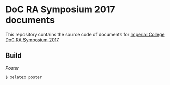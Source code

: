 # DoC RA Symposium 2017 documents

This repository contains the source code of documents for
[Imperial College DoC RA Symposium 2017](http://wp.doc.ic.ac.uk/postdoc/ra-symposium-2017/)

## Build

*Poster*

```
$ xelatex poster
```
